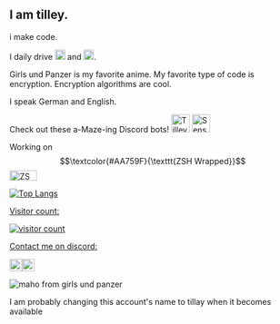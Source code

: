 ## I am tilley. 

i make code. 

I daily drive 
<a href="https://www.qubes-os.org/" target="_blank" rel="noreferrer"><img src="http://www.qubes-os.org/attachment/icons/512x512/apps/qubes-logo-icon.png" width="18" height="18" alt="QubesOS"/></a> and <a href="https://endeavouros.com/" target="_blank" rel="noreferrer"><img src="https://endeavouros.com/wp-content/uploads/2021/04/eos-icon.png" width="18" height="18" alt="EndeavourOS"/></a>. 

Girls und Panzer is my favorite anime. My favorite type of code is encryption. Encryption algorithms are cool.

I speak German and English.

Check out these a-Maze-ing Discord bots!
<a href="https://discord.com/oauth2/authorize?client_id=1333247177606299661" target="_blank" rel="noreferrer"><img src="https://cdn.discordapp.com/app-icons/1333247177606299661/ac3f6739661fd4d7998bb759fd585735.png" width="32" height="32" alt="Tilley Maze Bot" /></a>  <a href="https://discord.com/oauth2/authorize?client_id=1335044960898252830" target="_blank" rel="noreferrer"><img src="https://cdn.discordapp.com/app-icons/1335044960898252830/1d51a3dbd58233e2576de04eb4a017a1.png" width="32" height="32" alt="Sense's Maze Solver" /></a>
  
Working on $$\textcolor{#AA759F}{\texttt{ZSH Wrapped}}$$ <a href="https://github.com/tillay8/zsh-wrapped" target="_blank" rel="noreferrer"><img src="https://github.com/user-attachments/assets/b996f224-464e-4734-8068-0b215c95c915" height="18" width="48" alt="ZSH Wrapped" />

![Top Langs](https://github-readme-stats.vercel.app/api/top-langs/?username=tillay8&layout=compact&theme=transparent)

Visitor count:

![visitor count](https://profile-counter.glitch.me/tillay8/count.svg)

Contact me on discord:

<a href="https://discord.com/users/1239747535120236616" target="_blank" rel="noreferrer"><img src="https://cdn.discordapp.com/avatars/1239747535120236616/10c1c352bb1dd75389c41bd3687891b9.webp" height="22" alt="tillay8"/></a><a href="https://discord.com/users/1239747535120236616" target="_blank" rel="noreferrer"><img src="https://github.com/user-attachments/assets/f01dc5a3-5dcd-4b74-8741-497711f45ed0" height="22" alt="tillay8"/></a>

![maho from girls und panzer](https://github.com/user-attachments/assets/04809080-3517-4832-8ed8-f191901d06d0)

I am probably changing this account's name to tillay when it becomes available
